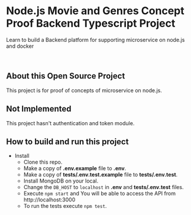 # Node.js Movie and Genres Concept Proof Backend Typescript Project
Learn to build a Backend platform for supporting microservice on node.js and docker

<br>

## About this Open Source Project
This project is for proof of concepts of microservice on node.js.

## Not Implemented
This project hasn't authentication and token module.

## How to build and run this project

* Install
  * Clone this repo.
  * Make a copy of **.env.example** file to **.env**.
  * Make a copy of **tests/.env.test.example** file to **tests/.env.test**.
  * Install MongoDB on your local.
  * Change the `DB_HOST` to `localhost` in **.env** and **tests/.env.test** files.
  * Execute `npm start` and You will be able to access the API from http://localhost:3000
  * To run the tests execute `npm test`. 